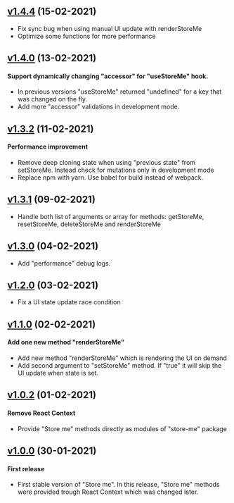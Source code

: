 ## [v1.4.4](https://github.com/mario-iliev/store-me/tree/1afe746bef7dc72c2a1cd062a4cdcc4a2eaf7a2c) (15-02-2021)

- Fix sync bug when using manual UI update with renderStoreMe
- Optimize some functions for more performance

## [v1.4.0](https://github.com/mario-iliev/store-me/tree/0625c0c01ba4ec57c390171ffb2d6e1b099f7937) (13-02-2021)

#### Support dynamically changing "accessor" for "useStoreMe" hook.

- In previous versions "useStoreMe" returned "undefined" for a key that was changed on the fly.
- Add more "accessor" validations in development mode.

## [v1.3.2](https://github.com/mario-iliev/store-me/tree/be24d410191a5df18b5bc708c6704d104f947c93) (11-02-2021)

#### Performance improvement

- Remove deep cloning state when using "previous state" from setStoreMe. Instead check for mutations only in development mode
- Replace npm with yarn. Use babel for build instead of webpack.

## [v1.3.1](https://github.com/mario-iliev/store-me/tree/787ca04255b6680b579981833db31b5d9c316436) (09-02-2021)

- Handle both list of arguments or array for methods: getStoreMe, resetStoreMe, deleteStoreMe and renderStoreMe

## [v1.3.0](https://github.com/mario-iliev/store-me/tree/4a6cdd2a423ec74b3f6aa21156d09322516e2e85) (04-02-2021)

- Add "performance" debug logs.

## [v1.2.0](https://github.com/mario-iliev/store-me/tree/9d8198cfd0f320eecd6a92201502c5970b7e7c98) (03-02-2021)

- Fix a UI state update race condition

## [v1.1.0](https://github.com/mario-iliev/store-me/tree/d874425d7b96191a2d7ca41c02318e130e2022d0) (02-02-2021)

#### Add one new method "renderStoreMe"

- Add new method "renderStoreMe" which is rendering the UI on demand
- Add second argument to "setStoreMe" method. If "true" it will skip the UI update when state is set.

## [v1.0.2](https://github.com/mario-iliev/store-me/tree/3ca6340e957389ecca95bf80b84b33faab0e8b04) (01-02-2021)

#### Remove React Context

- Provide "Store me" methods directly as modules of "store-me" package

## [v1.0.0](https://github.com/mario-iliev/store-me/tree/6cdbb4b7f1047a84ded53228115a837be3e217be) (30-01-2021)

#### First release

- First stable version of "Store me". In this release, "Store me" methods were provided trough React Context which was changed later.
